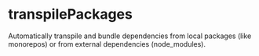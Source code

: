 # transpilePackages

Automatically transpile and bundle dependencies from local packages (like monorepos) or from external dependencies (node_modules).